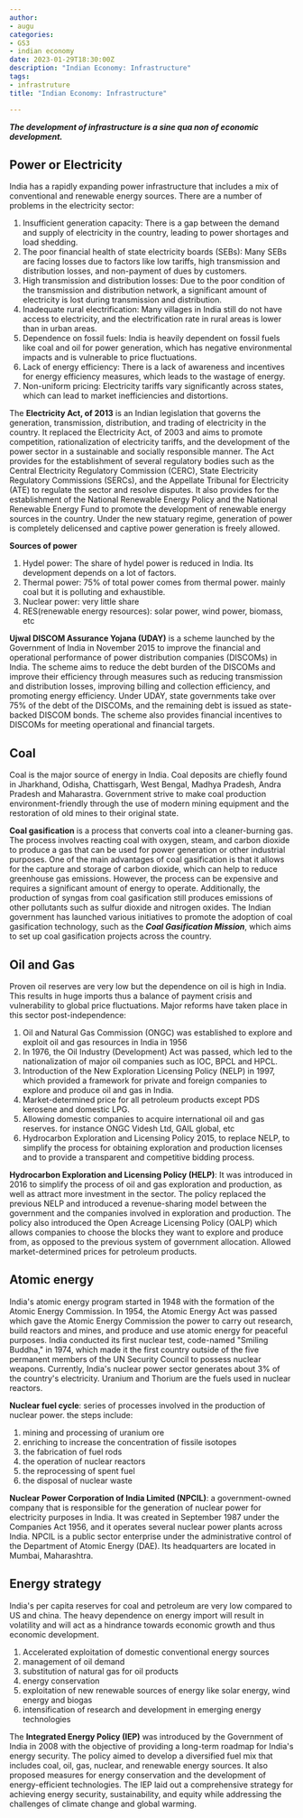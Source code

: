 ```yaml
---
author: 
- augu
categories: 
- GS3
- indian economy
date: 2023-01-29T18:30:00Z
description: "Indian Economy: Infrastructure"
tags: 
- infrastruture
title: "Indian Economy: Infrastructure"

---
```

**_The development of infrastructure is a sine qua non of economic development._**

## Power or Electricity

India has a rapidly expanding power infrastructure that includes a mix of conventional and renewable energy sources. There are a number of problems in the electricity sector:

1. Insufficient generation capacity: There is a gap between the demand and supply of electricity in the country, leading to power shortages and load shedding.
2. The poor financial health of state electricity boards (SEBs): Many SEBs are facing losses due to factors like low tariffs, high transmission and distribution losses, and non-payment of dues by customers.
3. High transmission and distribution losses: Due to the poor condition of the transmission and distribution network, a significant amount of electricity is lost during transmission and distribution.
4. Inadequate rural electrification: Many villages in India still do not have access to electricity, and the electrification rate in rural areas is lower than in urban areas.
5. Dependence on fossil fuels: India is heavily dependent on fossil fuels like coal and oil for power generation, which has negative environmental impacts and is vulnerable to price fluctuations.
6. Lack of energy efficiency: There is a lack of awareness and incentives for energy efficiency measures, which leads to the wastage of energy.
7. Non-uniform pricing: Electricity tariffs vary significantly across states, which can lead to market inefficiencies and distortions.

The **Electricity Act, of 2013** is an Indian legislation that governs the generation, transmission, distribution, and trading of electricity in the country. It replaced the Electricity Act, of 2003 and aims to promote competition, rationalization of electricity tariffs, and the development of the power sector in a sustainable and socially responsible manner. The Act provides for the establishment of several regulatory bodies such as the Central Electricity Regulatory Commission (CERC), State Electricity Regulatory Commissions (SERCs), and the Appellate Tribunal for Electricity (ATE) to regulate the sector and resolve disputes. It also provides for the establishment of the National Renewable Energy Policy and the National Renewable Energy Fund to promote the development of renewable energy sources in the country. Under the new statuary regime, generation of power is completely delicensed and captive power generation is freely allowed.

**Sources of power**

1. Hydel power: The share of hydel power is reduced in India. Its development depends on a lot of factors.
2. Thermal power: 75% of total power comes from thermal power. mainly coal but it is polluting and exhaustible.
3. Nuclear power: very little share
4. RES(renewable energy resources): solar power, wind power, biomass, etc

**Ujwal DISCOM Assurance Yojana (UDAY)** is a scheme launched by the Government of India in November 2015 to improve the financial and operational performance of power distribution companies (DISCOMs) in India. The scheme aims to reduce the debt burden of the DISCOMs and improve their efficiency through measures such as reducing transmission and distribution losses, improving billing and collection efficiency, and promoting energy efficiency. Under UDAY, state governments take over 75% of the debt of the DISCOMs, and the remaining debt is issued as state-backed DISCOM bonds. The scheme also provides financial incentives to DISCOMs for meeting operational and financial targets.

## Coal

Coal is the major source of energy in India. Coal deposits are chiefly found in Jharkhand, Odisha, Chattisgarh, West Bengal, Madhya Pradesh, Andra Pradesh and Maharastra. Government strive to make coal production environment-friendly through the use of modern mining equipment and the restoration of old mines to their original state.

**Coal gasification** is a process that converts coal into a cleaner-burning gas. The process involves reacting coal with oxygen, steam, and carbon dioxide to produce a gas that can be used for power generation or other industrial purposes. One of the main advantages of coal gasification is that it allows for the capture and storage of carbon dioxide, which can help to reduce greenhouse gas emissions. However, the process can be expensive and requires a significant amount of energy to operate. Additionally, the production of syngas from coal gasification still produces emissions of other pollutants such as sulfur dioxide and nitrogen oxides. The Indian government has launched various initiatives to promote the adoption of coal gasification technology, such as the **_Coal Gasification Mission_**, which aims to set up coal gasification projects across the country.

## Oil and Gas

Proven oil reserves are very low but the dependence on oil is high in India. This results in huge imports thus a balance of payment crisis and vulnerability to global price fluctuations. Major reforms have taken place in this sector post-independence:

1. Oil and Natural Gas Commission (ONGC) was established to explore and exploit oil and gas resources in India in 1956
2. In 1976, the Oil Industry (Development) Act was passed, which led to the nationalization of major oil companies such as IOC, BPCL and HPCL.
3. Introduction of the New Exploration Licensing Policy (NELP) in 1997, which provided a framework for private and foreign companies to explore and produce oil and gas in India.
4. Market-determined price for all petroleum products except PDS kerosene and domestic LPG.
5. Allowing domestic companies to acquire international oil and gas reserves. for instance ONGC Videsh Ltd, GAIL global, etc
6. Hydrocarbon Exploration and Licensing Policy 2015, to replace NELP, to simplify the process for obtaining exploration and production licenses and to provide a transparent and competitive bidding process.

**Hydrocarbon Exploration and Licensing Policy (HELP)**: It was introduced in 2016 to simplify the process of oil and gas exploration and production, as well as attract more investment in the sector. The policy replaced the previous NELP and introduced a revenue-sharing model between the government and the companies involved in exploration and production. The policy also introduced the Open Acreage Licensing Policy (OALP) which allows companies to choose the blocks they want to explore and produce from, as opposed to the previous system of government allocation. Allowed market-determined prices for petroleum products.

## Atomic energy

India's atomic energy program started in 1948 with the formation of the Atomic Energy Commission. In 1954, the Atomic Energy Act was passed which gave the Atomic Energy Commission the power to carry out research, build reactors and mines, and produce and use atomic energy for peaceful purposes. India conducted its first nuclear test, code-named "Smiling Buddha," in 1974, which made it the first country outside of the five permanent members of the UN Security Council to possess nuclear weapons. Currently, India's nuclear power sector generates about 3% of the country's electricity. Uranium and Thorium are the fuels used in nuclear reactors.

**Nuclear fuel cycle**: series of processes involved in the production of nuclear power. the steps include:

1. mining and processing of uranium ore
2. enriching to increase the concentration of fissile isotopes
3. the fabrication of fuel rods
4. the operation of nuclear reactors
5. the reprocessing of spent fuel
6. the disposal of nuclear waste

**Nuclear Power Corporation of India Limited (NPCIL)**: a government-owned company that is responsible for the generation of nuclear power for electricity purposes in India. It was created in September 1987 under the Companies Act 1956, and it operates several nuclear power plants across India. NPCIL is a public sector enterprise under the administrative control of the Department of Atomic Energy (DAE). Its headquarters are located in Mumbai, Maharashtra.

## Energy strategy

India's per capita reserves for coal and petroleum are very low compared to US and china. The heavy dependence on energy import will result in volatility and will act as a hindrance towards economic growth and thus economic development. 

1. Accelerated exploitation of domestic conventional energy sources
2. management of oil demand
3. substitution of natural gas for oil products
4. energy conservation
5. exploitation of new renewable sources of energy like solar energy, wind energy and biogas
6. intensification of research and development in emerging energy technologies

The **Integrated Energy Policy (IEP)** was introduced by the Government of India in 2008 with the objective of providing a long-term roadmap for India's energy security. The policy aimed to develop a diversified fuel mix that includes coal, oil, gas, nuclear, and renewable energy sources. It also proposed measures for energy conservation and the development of energy-efficient technologies. The IEP laid out a comprehensive strategy for achieving energy security, sustainability, and equity while addressing the challenges of climate change and global warming.